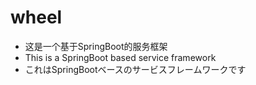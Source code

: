 # wheel
* 这是一个基于SpringBoot的服务框架
* This is a SpringBoot based service framework
* これはSpringBootベースのサービスフレームワークです
